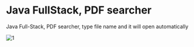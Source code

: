 # Java FullStack, PDF searcher
Java Full-Stack, PDF searcher, type file name and it will open automatically

![1](https://user-images.githubusercontent.com/104839239/223707043-f61413fe-e542-4921-b720-6d7913003446.png)
